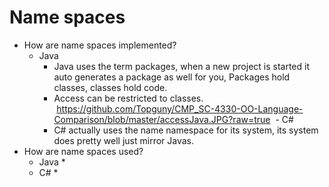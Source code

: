 # Name spaces
* How are name spaces implemented?
  - Java
    * Java uses the term packages, when a new project is started it auto generates a package as well for you, Packages hold classes, classes hold code.
    * Access can be restricted to classes.
    https://github.com/Topguny/CMP_SC-4330-OO-Language-Comparison/blob/master/accessJava.JPG?raw=true
  - C#
    * C# actually uses the name namespace for its system, its system does pretty well just mirror Javas.
* How are name spaces used?
  - Java
    * 
  - C#
    * 
